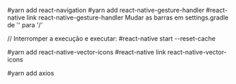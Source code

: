 #yarn add react-navigation
#yarn add react-native-gesture-handler
#react-native link react-native-gesture-handler
Mudar as barras em settings.gradle de '\' para '/'

// Interromper a execução e executar:
#react-native start --reset-cache

#yarn add react-native-vector-icons
#react-native link react-native-vector-icons

#yarn add axios